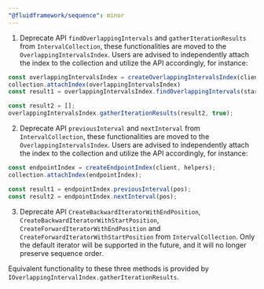```yaml
---
"@fluidframework/sequence": minor
---
```


1. Deprecate API `findOverlappingIntervals` and `gatherIterationResults` from `IntervalCollection`, these functionalities are moved to the `OverlappingIntervalsIndex`. Users are advised to independently attach the index to the collection and utilize the API accordingly, for instance:

```typescript
const overlappingIntervalsIndex = createOverlappingIntervalsIndex(client, helpers);
collection.attachIndex(overlappingIntervalsIndex)
const result1 = overlappingIntervalsIndex.findOverlappingIntervals(start, end);

const result2 = [];
overlappingIntervalsIndex.gatherIterationResults(result2, true);
```

2. Deprecate API `previousInterval` and `nextInterval` from `IntervalCollection`, these functionalities are moved to the `OverlappingIntervalsIndex`. Users are advised to independently attach the index to the collection and utilize the API accordingly, for instance:

```typescript
const endpointIndex = createEndpointIndex(client, helpers);
collection.attachIndex(endpointIndex);

const result1 = endpointIndex.previousInterval(pos);
const result2 = endpointIndex.nextInterval(pos);
```

3. Deprecate API `CreateBackwardIteratorWithEndPosition`, `CreateBackwardIteratorWithStartPosition`, `CreateForwardIteratorWithEndPosition` and `CreateForwardIteratorWithStartPosition` from `IntervalCollection`. Only the default iterator will be supported in the future, and it will no longer preserve sequence order.

Equivalent functionality to these three methods is provided by `IOverlappingIntervalIndex.gatherIterationResults`.